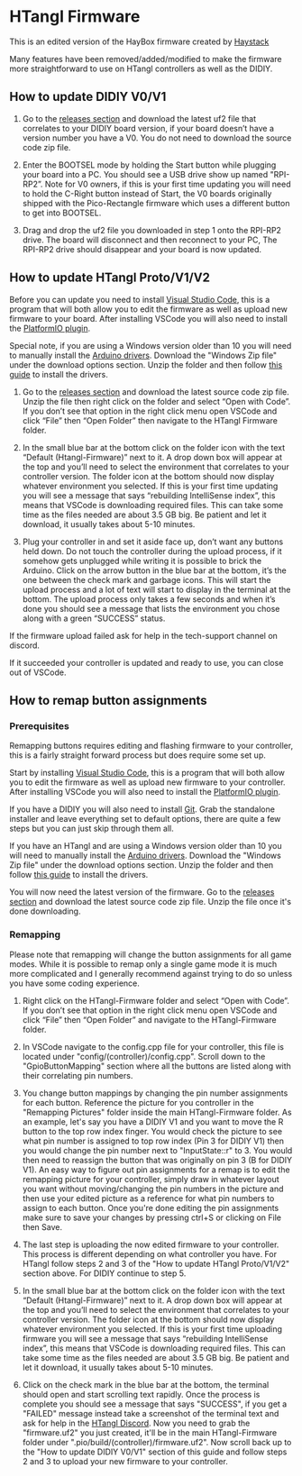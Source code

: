 # HTangl Firmware

This is an edited version of the HayBox firmware created by [Haystack](https://github.com/JonnyHaystack)

Many features have been removed/added/modified to make the firmware more straightforward to use on HTangl controllers as well as the DIDIY.

## How to update DIDIY V0/V1

1. Go to the [releases section](https://github.com/HTangl/HTangl-Firmware/releases) and download the latest uf2 file that correlates to your DIDIY board version, if your board doesn’t have a version number you have a V0. You do not need to download the source code zip file.

2. Enter the BOOTSEL mode by holding the Start button while plugging your board into a PC. You should see a USB drive show up named "RPI-RP2”. Note for V0 owners, if this is your first time updating you will need to hold the C-Right button instead of Start, the V0 boards originally shipped with the Pico-Rectangle firmware which uses a different button to get into BOOTSEL.

3. Drag and drop the uf2 file you downloaded in step 1 onto the RPI-RP2 drive. The board will disconnect and then reconnect to your PC, The RPI-RP2 drive should disappear and your board is now updated. 

## How to update HTangl Proto/V1/V2

Before you can update you need to install [Visual Studio Code](https://code.visualstudio.com/), this is a program that will both allow you to edit the firmware as well as upload new firmware to your board. After installing VSCode you will also need to install the [PlatformIO plugin](https://platformio.org/install/ide?install=vscode).

Special note, if you are using a Windows version older than 10 you will need to manually install the [Arduino drivers](https://www.arduino.cc/en/software). Download the "Windows Zip file" under the download options section. Unzip the folder and then follow [this guide](https://docs.arduino.cc/tutorials/generic/DriverInstallation) to install the drivers.

1. Go to the [releases section](https://github.com/HTangl/HTangl-Firmware/releases) and download the latest source code zip file. Unzip the file then right click on the folder and select “Open with Code”. If you don’t see that option in the right click menu open VSCode and click “File” then “Open Folder” then navigate to the HTangl Firmware folder.

2. In the small blue bar at the bottom click on the folder icon with the text “Default (Htangl-Firmware)” next to it. A drop down box will appear at the top and you’ll need to select the environment that correlates to your controller version. The folder icon at the bottom should now display whatever environment you selected. If this is your first time updating you will see a message that says “rebuilding IntelliSense index”, this means that VSCode is downloading required files. This can take some time as the files needed are about 3.5 GB big. Be patient and let it download, it usually takes about 5-10 minutes.

3. Plug your controller in and set it aside face up, don’t want any buttons held down. Do not touch the controller during the upload process, if it somehow gets unplugged while writing it is possible to brick the Arduino. Click on the arrow button in the blue bar at the bottom, it’s the one between the check mark and garbage icons. This will start the upload process and a lot of text will start to display in the terminal at the bottom. The upload process only takes a few seconds and when it’s done you should see a message that lists the environment you chose along with a green “SUCCESS” status.

If the firmware upload failed ask for help in the tech-support channel on discord.

If it succeeded your controller is updated and ready to use, you can close out of VSCode.  

## How to remap button assignments

### Prerequisites

Remapping buttons requires editing and flashing firmware to your controller, this is a fairly straight forward process but does require some set up.

Start by installing [Visual Studio Code](https://code.visualstudio.com/), this is a program that will both allow you to edit the firmware as well as upload new firmware to your controller. After installing VSCode you will also need to install the [PlatformIO plugin](https://platformio.org/install/ide?install=vscode).

If you have a DIDIY you will also need to install [Git](https://git-scm.com/download/win). Grab the standalone installer and leave everything set to default options, there are quite a few steps but you can just skip through them all.

If you have an HTangl and are using a Windows version older than 10 you will need to manually install the [Arduino drivers](https://www.arduino.cc/en/software). Download the "Windows Zip file" under the download options section. Unzip the folder and then follow [this guide](https://docs.arduino.cc/tutorials/generic/DriverInstallation) to install the drivers.

You will now need the latest version of the firmware. Go to the [releases section](https://github.com/HTangl/HTangl-Firmware/releases) and download the latest source code zip file. Unzip the file once it's done downloading.

### Remapping

Please note that remapping will change the button assignments for all game modes. While it is possible to remap only a single game mode it is much more complicated and I generally recommend against trying to do so unless you have some coding experience.

1. Right click on the HTangl-Firmware folder and select “Open with Code”. If you don’t see that option in the right click menu open VSCode and click “File” then “Open Folder” and navigate to the HTangl-Firmware folder.

2. In VSCode navigate to the config.cpp file for your controller, this file is located under "config/(controller)/config.cpp". Scroll down to the "GpioButtonMapping" section where all the buttons are listed along with their correlating pin numbers.

3. You change button mappings by changing the pin number assignments for each button. Reference the picture for you controller in the "Remapping Pictures" folder inside the main HTangl-Firmware folder. As an example, let's say you have a DIDIY V1 and you want to move the R button to the top row index finger. You would check the picture to see what pin number is assigned to top row index (Pin 3 for DIDIY V1) then you would change the pin number next to "InputState::r" to 3. You would then need to reassign the button that was originally on pin 3 (B for DIDIY V1). An easy way to figure out pin assignments for a remap is to edit the remapping picture for your controller, simply draw in whatever layout you want without moving/changing the pin numbers in the picture and then use your edited picture as a reference for what pin numbers to assign to each button. Once you're done editing the pin assignments make sure to save your changes by pressing ctrl+S or clicking on File then Save.

4. The last step is uploading the now edited firmware to your controller. This process is different depending on what controller you have. For HTangl follow steps 2 and 3 of the "How to update HTangl Proto/V1/V2" section above. For DIDIY continue to step 5.

5. In the small blue bar at the bottom click on the folder icon with the text “Default (Htangl-Firmware)” next to it. A drop down box will appear at the top and you’ll need to select the environment that correlates to your controller version. The folder icon at the bottom should now display whatever environment you selected. If this is your first time uploading firmware you will see a message that says “rebuilding IntelliSense index”, this means that VSCode is downloading required files. This can take some time as the files needed are about 3.5 GB big. Be patient and let it download, it usually takes about 5-10 minutes.

6. Click on the check mark in the blue bar at the bottom, the terminal should open and start scrolling text rapidly. Once the process is complete you should see a message that says "SUCCESS", if you get a "FAILED" message instead take a screenshot of the terminal text and ask for help in the [HTangl Discord](https://discord.gg/yAeFsbCDpv). Now you need to grab the "firmware.uf2" you just created, it'll be in the main HTangl-Firmware folder under ".pio/build/(controller)/firmware.uf2". Now scroll back up to the "How to update DIDIY V0/V1" section of this guide and follow steps 2 and 3 to upload your new firmware to your controller.
